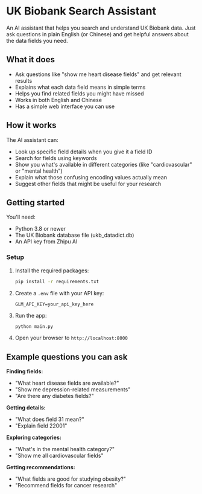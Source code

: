 # UK Biobank Search Assistant

An AI assistant that helps you search and understand UK Biobank data. Just ask questions in plain English (or Chinese) and get helpful answers about the data fields you need.

## What it does

- Ask questions like "show me heart disease fields" and get relevant results
- Explains what each data field means in simple terms  
- Helps you find related fields you might have missed
- Works in both English and Chinese
- Has a simple web interface you can use

## How it works

The AI assistant can:
- Look up specific field details when you give it a field ID
- Search for fields using keywords 
- Show you what's available in different categories (like "cardiovascular" or "mental health")
- Explain what those confusing encoding values actually mean
- Suggest other fields that might be useful for your research

## Getting started

You'll need:
- Python 3.8 or newer
- The UK Biobank database file (ukb_datadict.db)
- An API key from Zhipu AI

### Setup

1. Install the required packages:
   ```bash
   pip install -r requirements.txt
   ```

2. Create a `.env` file with your API key:
   ```
   GLM_API_KEY=your_api_key_here
   ```

3. Run the app:
   ```bash
   python main.py
   ```

4. Open your browser to `http://localhost:8000`

## Example questions you can ask

**Finding fields:**
- "What heart disease fields are available?"
- "Show me depression-related measurements"
- "Are there any diabetes fields?"

**Getting details:**
- "What does field 31 mean?"
- "Explain field 22001"

**Exploring categories:**
- "What's in the mental health category?"
- "Show me all cardiovascular fields"

**Getting recommendations:**
- "What fields are good for studying obesity?"
- "Recommend fields for cancer research"

